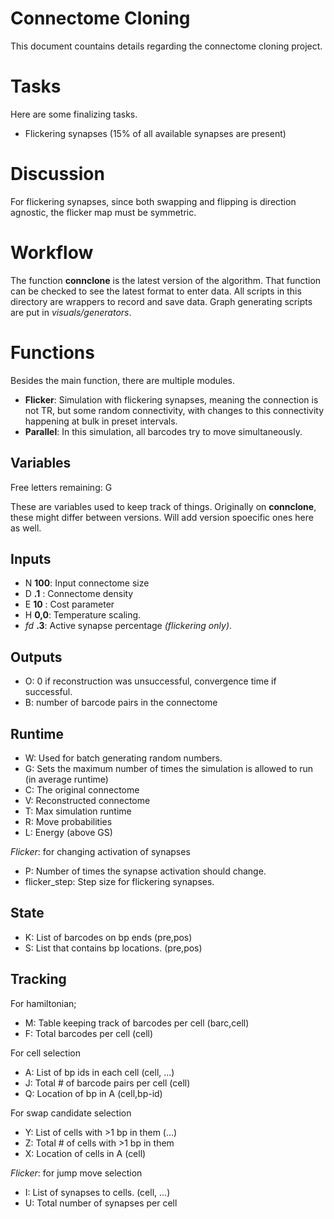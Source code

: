 # Connectome Cloning

This document countains  details regarding the connectome cloning project.


# Tasks

Here are some finalizing tasks.

* Flickering synapses (15% of all available synapses are present)


# Discussion

For flickering synapses, since both swapping and flipping is direction agnostic,
the flicker map must be symmetric.


# Workflow

The function **connclone** is the latest version of the algorithm.
That function can be checked to see the latest format to enter data.
All scripts in this directory are wrappers to record and save data.
Graph generating scripts are put in *visuals/generators*.


# Functions

Besides the main function, there are multiple modules.

* **Flicker**: Simulation with flickering synapses,
meaning the connection is not TR, but some random connectivity,
with changes to this connectivity happening at bulk in preset intervals.
* **Parallel**: In this simulation, all barcodes try to move simultaneously.

## Variables

Free letters remaining: G

These are variables used to keep track of things.
Originally on **connclone**, these might differ between versions.
Will add version spoecific ones here as well.

## Inputs
* N **100**: Input connectome size
* D **.1** : Connectome density
* E **10** : Cost parameter
* H **0,0**: Temperature scaling.
* *fd* **.3**: Active synapse percentage *(flickering only)*.

## Outputs
* O: 0 if reconstruction was unsuccessful, convergence time if successful.
* B: number of barcode pairs in the connectome

## Runtime
* W: Used for batch generating random numbers.
* G: Sets the maximum number of times the simulation is allowed to run (in average runtime)
* C: The original connectome
* V: Reconstructed connectome
* T: Max simulation runtime
* R: Move probabilities
* L: Energy (above GS)

*Flicker*: for changing activation of synapses

* P: Number of times the synapse activation should change.
* flicker_step: Step size for flickering synapses.

## State
* K: List of barcodes on bp ends (pre,pos) 
* S: List that contains bp locations. (pre,pos)

## Tracking
For hamiltonian;

* M: Table keeping track of barcodes per cell (barc,cell)
* F: Total barcodes per cell (cell)

For cell selection

* A: List of bp ids in each cell (cell, ...)
* J: Total # of barcode pairs per cell (cell)
* Q: Location of bp in A (cell,bp-id)

For swap candidate selection

* Y: List of cells with >1 bp in them (...)
* Z: Total # of cells with >1 bp in them
* X: Location of cells in A (cell)

*Flicker*: for jump move selection

* I: List of synapses to cells. (cell, ...)
* U: Total number of synapses per cell